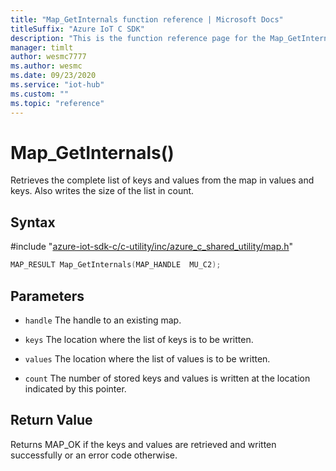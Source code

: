 ```yaml
---                             
title: "Map_GetInternals function reference | Microsoft Docs" 
titleSuffix: "Azure IoT C SDK"            
description: "This is the function reference page for the Map_GetInternals() function in the Azure IoT C SDK. This SDK is used with Azure IoT Hub and Azure IoT Hub Device Provisioning Service"            
manager: timlt                 
author: wesmc7777              
ms.author: wesmc               
ms.date: 09/23/2020                    
ms.service: "iot-hub"             
ms.custom: ""                
ms.topic: "reference"        
---                            
```


# Map_GetInternals()

Retrieves the complete list of keys and values from the map in values and keys. Also writes the size of the list in count.

## Syntax

\#include "[azure-iot-sdk-c/c-utility/inc/azure_c_shared_utility/map.h](../map-h.md)"  
```C
MAP_RESULT Map_GetInternals(MAP_HANDLE  MU_C2);
```

## Parameters
* `handle` The handle to an existing map. 

* `keys` The location where the list of keys is to be written. 

* `values` The location where the list of values is to be written. 

* `count` The number of stored keys and values is written at the location indicated by this pointer.

## Return Value
Returns MAP_OK if the keys and values are retrieved and written successfully or an error code otherwise.

